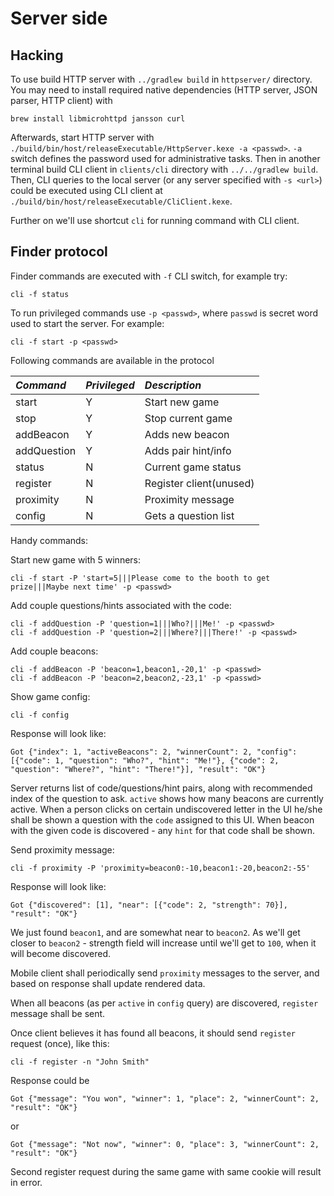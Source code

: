 # Server side #
## Hacking ###
To use build HTTP server with `../gradlew build` in `httpserver/` directory.
You may need to install required native dependencies (HTTP server, JSON parser, HTTP client) with

    brew install libmicrohttpd jansson curl

Afterwards, start HTTP server with `./build/bin/host/releaseExecutable/HttpServer.kexe -a <passwd>`.
`-a` switch defines the password used for administrative tasks. 
Then in another terminal build CLI client in `clients/cli` directory with `../../gradlew build`.
Then, CLI queries to the local server (or any server specified with `-s <url>`) could be executed 
using CLI client at `./build/bin/host/releaseExecutable/CliClient.kexe`.

Further on we'll use shortcut `cli` for running command with CLI client.

## Finder protocol ##

Finder commands are executed with `-f` CLI switch, for example try:

    cli -f status

To run privileged commands use `-p <passwd>`, where `passwd` is secret word used to start the server.
For example:

    cli -f start -p <passwd>

Following commands are available in the protocol

| *Command*   | *Privileged* | *Description*           |
|:------------|--------------|:------------------------|
| start       |     Y        | Start new game          |
| stop        |     Y        | Stop current game       |
| addBeacon   |     Y        | Adds new beacon         |
| addQuestion |     Y        | Adds pair hint/info     |
| status      |     N        | Current game status     |
| register    |     N        | Register client(unused) |
| proximity   |     N        | Proximity message       |
| config      |     N        | Gets a question list    |
 
 Handy commands:
 
 Start new game with 5 winners:

    cli -f start -P 'start=5|||Please come to the booth to get prize|||Maybe next time' -p <passwd>

 Add couple questions/hints associated with the code:
    
    cli -f addQuestion -P 'question=1|||Who?|||Me!' -p <passwd>
    cli -f addQuestion -P 'question=2|||Where?|||There!' -p <passwd>
  
 Add couple beacons:

    cli -f addBeacon -P 'beacon=1,beacon1,-20,1' -p <passwd>
    cli -f addBeacon -P 'beacon=2,beacon2,-23,1' -p <passwd>

  Show game config:
 
    cli -f config

 Response will look like:

    Got {"index": 1, "activeBeacons": 2, "winnerCount": 2, "config": [{"code": 1, "question": "Who?", "hint": "Me!"}, {"code": 2, "question": "Where?", "hint": "There!"}], "result": "OK"}

 Server returns list of code/questions/hint pairs, along with recommended index of the question to ask.
 `active` shows how many beacons are currently active. When a person clicks on 
 certain undiscovered letter in the UI he/she shall be shown a question with the `code` assigned to this UI.
 When beacon with the given code is discovered - any `hint` for that code shall be shown. 

 Send proximity message:

    cli -f proximity -P 'proximity=beacon0:-10,beacon1:-20,beacon2:-55' 
 
 Response will look like:
 
    Got {"discovered": [1], "near": [{"code": 2, "strength": 70}], "result": "OK"}
 
 We just found `beacon1`, and are somewhat near to `beacon2`. As we'll get closer to `beacon2` -
 strength field will increase until we'll get to `100`, when it will become discovered.
 
 Mobile client shall periodically send `proximity` messages to the server, and based on response shall
 update rendered data.

 When all beacons (as per `active` in `config` query) are discovered, `register` message
 shall be sent.

 Once client believes it has found all beacons, it should send `register` request (once), like this:

    cli -f register -n "John Smith"

 Response could be

    Got {"message": "You won", "winner": 1, "place": 2, "winnerCount": 2, "result": "OK"}

 or

    Got {"message": "Not now", "winner": 0, "place": 3, "winnerCount": 2, "result": "OK"}

 Second register request during the same game with same cookie will result in error.
